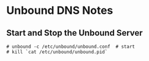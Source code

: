 # Unbound DNS Notes

## Start and Stop the Unbound Server

	# unbound -c /etc/unbound/unbound.conf  # start
	# kill `cat /etc/unbound/unbound.pid`
